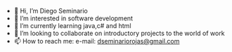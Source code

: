 - 👋 Hi, I’m Diego Seminario
- 👀 I’m interested in software development
- 🌱 I’m currently learning java,c# and html
- 💞️ I’m looking to collaborate on introductory projects to the world of work
- 📫 How to reach me:
e-mail: dseminariorojas@gmail.com


